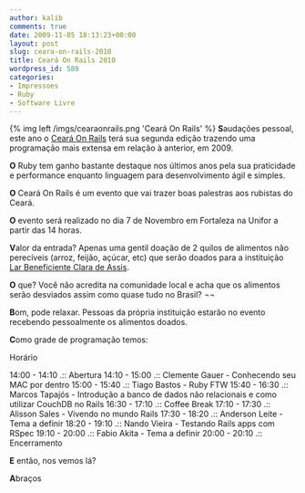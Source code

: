 ```yaml
---
author: kalib
comments: true
date: 2009-11-05 18:13:23+00:00
layout: post
slug: ceara-on-rails-2010
title: Ceará On Rails 2010
wordpress_id: 589
categories:
- Impressoes
- Ruby
- Software Livre
---
```

{% img left /imgs/cearaonrails.png 'Ceará On Rails' %}
**S**audações pessoal, este ano o [Ceará On Rails](https://www.cearaonrails.com.br) terá sua segunda edição trazendo uma programação mais extensa em relação à anterior, em 2009.

**O** Ruby tem ganho bastante destaque nos últimos anos pela sua praticidade e performance enquanto linguagem para desenvolvimento ágil e simples.

**O** Ceará On Rails é um evento que vai trazer boas palestras aos rubistas do Ceará.

**O** evento será realizado no dia 7 de Novembro em Fortaleza na Unifor a partir das 14 horas.

**V**alor da entrada? Apenas uma gentil doação de 2 quilos de alimentos não perecíveis (arroz, feijão, açúcar, etc) que serão doados para a instituição [Lar Beneficiente Clara de Assis](https://www.cearaonrails.com.br/lardeclara).

**O** que? Você não acredita na comunidade local e acha que os alimentos serão desviados assim como quase tudo no Brasil? ¬¬

**B**om, pode relaxar. Pessoas da própria instituição estarão no evento recebendo pessoalmente os alimentos doados.

**C**omo grade de programação temos:

Horário

14:00 - 14:10 .:: Abertura
14:10 - 15:00 .:: Clemente Gauer - Conhecendo seu MAC por dentro
15:00 - 15:40 .:: Tiago Bastos - Ruby FTW
15:40 - 16:30 .:: Marcos Tapajós - Introdução a banco de dados não relacionais e como utilizar CouchDB no Rails
16:30 - 17:10 .:: Coffee Break
17:10 - 17:30 .:: Alisson Sales - Vivendo no mundo Rails
17:30 - 18:20 .:: Anderson Leite - Tema a definir
18:20 - 19:10 .:: Nando Vieira - Testando Rails apps com RSpec
19:10 - 20:00 .:: Fabio Akita - Tema a definir
20:00 - 20:10 .:: Encerramento

**E** então, nos vemos lá?

**A**braços